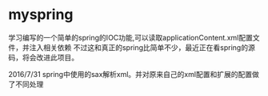 # myspring

学习编写的一个简单的spring的IOC功能,可以读取applicationContent.xml配置文件，并注入相关依赖
不过这和真正的spring比简单不少，最近正在看spring的源码，将会改进此项目。

2016/7/31
spring中使用的sax解析xml。并对原来自己的xml配置和扩展的配置做了不同处理
